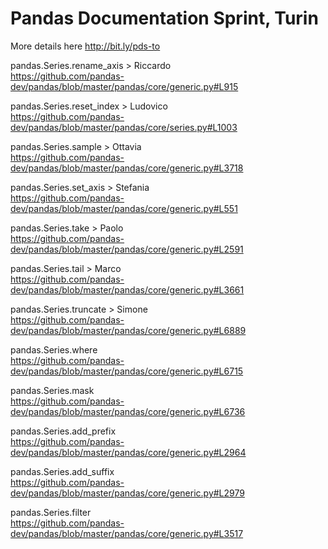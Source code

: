 # Pandas Documentation Sprint, Turin

More details here http://bit.ly/pds-to
 
pandas.Series.rename_axis > Riccardo  
https://github.com/pandas-dev/pandas/blob/master/pandas/core/generic.py#L915  

pandas.Series.reset_index > Ludovico  
https://github.com/pandas-dev/pandas/blob/master/pandas/core/series.py#L1003   

pandas.Series.sample > Ottavia  
https://github.com/pandas-dev/pandas/blob/master/pandas/core/generic.py#L3718  

pandas.Series.set_axis > Stefania  
https://github.com/pandas-dev/pandas/blob/master/pandas/core/generic.py#L551  

pandas.Series.take > Paolo  
https://github.com/pandas-dev/pandas/blob/master/pandas/core/generic.py#L2591   

pandas.Series.tail > Marco   
https://github.com/pandas-dev/pandas/blob/master/pandas/core/generic.py#L3661 
 
pandas.Series.truncate > Simone  
https://github.com/pandas-dev/pandas/blob/master/pandas/core/generic.py#L6889  

pandas.Series.where  
https://github.com/pandas-dev/pandas/blob/master/pandas/core/generic.py#L6715  

pandas.Series.mask  
https://github.com/pandas-dev/pandas/blob/master/pandas/core/generic.py#L6736  

pandas.Series.add_prefix  
https://github.com/pandas-dev/pandas/blob/master/pandas/core/generic.py#L2964  

pandas.Series.add_suffix   
https://github.com/pandas-dev/pandas/blob/master/pandas/core/generic.py#L2979  

pandas.Series.filter   
https://github.com/pandas-dev/pandas/blob/master/pandas/core/generic.py#L3517  


